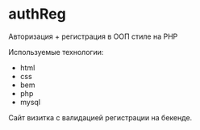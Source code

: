 # authReg

Авторизация + регистрация в ООП стиле на PHP

Используемые технологии:
- html
- css
- bem
- php
- mysql

Сайт визитка с валидацией регистрации на бекенде. 
